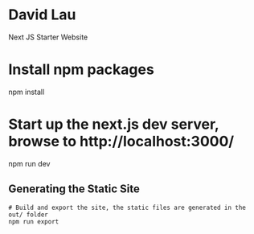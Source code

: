 # David Lau
Next JS Starter Website

# Install npm packages
npm install

# Start up the next.js dev server, browse to http://localhost:3000/
npm run dev

## Generating the Static Site
```
# Build and export the site, the static files are generated in the out/ folder
npm run export
```
